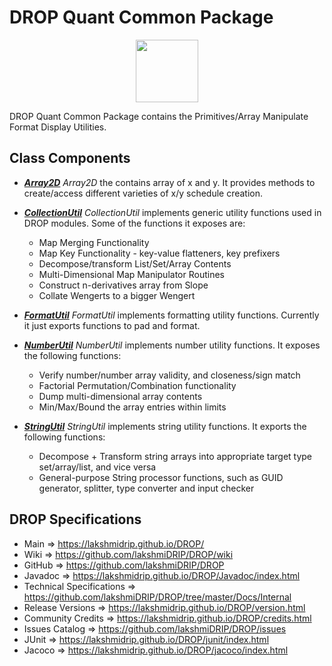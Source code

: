# DROP Quant Common Package

<p align="center"><img src="https://github.com/lakshmiDRIP/DROP/blob/master/DRIP_Logo.gif?raw=true" width="100"></p>

DROP Quant Common Package contains the Primitives/Array Manipulate Format Display Utilities.


## Class Components

 * [***Array2D***](https://github.com/lakshmiDRIP/DROP/tree/master/src/main/java/org/drip/quant/common/Array2D.java)
 <i>Array2D</i> the contains array of x and y. It provides methods to create/access different varieties of
 	x/y schedule creation.

 * [***CollectionUtil***](https://github.com/lakshmiDRIP/DROP/tree/master/src/main/java/org/drip/quant/common/CollectionUtil.java)
 <i>CollectionUtil</i> implements generic utility functions used in DROP modules. Some of the functions it
 exposes are:
 	* Map Merging Functionality
 	* Map Key Functionality - key-value flatteners, key prefixers
 	* Decompose/transform List/Set/Array Contents
 	* Multi-Dimensional Map Manipulator Routines
 	* Construct n-derivatives array from Slope
 	* Collate Wengerts to a bigger Wengert

 * [***FormatUtil***](https://github.com/lakshmiDRIP/DROP/tree/master/src/main/java/org/drip/quant/common/FormatUtil.java)
 <i>FormatUtil</i> implements formatting utility functions. Currently it just exports functions to pad and
 format.

 * [***NumberUtil***](https://github.com/lakshmiDRIP/DROP/tree/master/src/main/java/org/drip/quant/common/NumberUtil.java)
 <i>NumberUtil</i> implements number utility functions. It exposes the following functions:
 	* Verify number/number array validity, and closeness/sign match
 	* Factorial Permutation/Combination functionality
 	* Dump multi-dimensional array contents
 	* Min/Max/Bound the array entries within limits

 * [***StringUtil***](https://github.com/lakshmiDRIP/DROP/tree/master/src/main/java/org/drip/quant/common/StringUtil.java)
 <i>StringUtil</i> implements string utility functions. It exports the following functions:
 	* Decompose + Transform string arrays into appropriate target type set/array/list, and vice versa
 	* General-purpose String processor functions, such as GUID generator, splitter, type converter and input
 		checker


## DROP Specifications

 * Main                     => https://lakshmidrip.github.io/DROP/
 * Wiki                     => https://github.com/lakshmiDRIP/DROP/wiki
 * GitHub                   => https://github.com/lakshmiDRIP/DROP
 * Javadoc                  => https://lakshmidrip.github.io/DROP/Javadoc/index.html
 * Technical Specifications => https://github.com/lakshmiDRIP/DROP/tree/master/Docs/Internal
 * Release Versions         => https://lakshmidrip.github.io/DROP/version.html
 * Community Credits        => https://lakshmidrip.github.io/DROP/credits.html
 * Issues Catalog           => https://github.com/lakshmiDRIP/DROP/issues
 * JUnit                    => https://lakshmidrip.github.io/DROP/junit/index.html
 * Jacoco                   => https://lakshmidrip.github.io/DROP/jacoco/index.html
